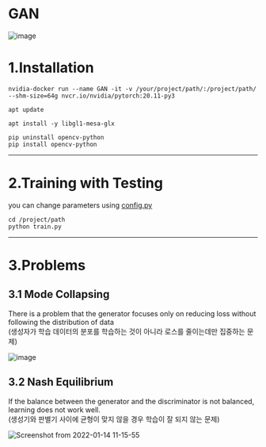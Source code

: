 # GAN

![image](https://user-images.githubusercontent.com/45096827/149458161-c0a5582d-f6f2-471d-a380-b4ceef6ac746.png)


# 1.Installation

```
nvidia-docker run --name GAN -it -v /your/project/path/:/project/path/ --shm-size=64g nvcr.io/nvidia/pytorch:20.11-py3

apt update

apt install -y libgl1-mesa-glx

pip uninstall opencv-python
pip install opencv-python
```
***

# 2.Training with Testing

you can change parameters using [config.py](https://github.com/josh3255/GAN/blob/master/config.py)

```
cd /project/path
python train.py
```

***

# 3.Problems

## 3.1 Mode Collapsing
There is a problem that the generator focuses only on reducing loss without following the distribution of data <br>
(생성자가 학습 데이터의 분포를 학습하는 것이 아니라 로스를 줄이는데만 집중하는 문제)

![image](https://user-images.githubusercontent.com/45096827/149459039-15aab7eb-03e9-4b28-a0c3-774f1fbe77ea.png) <br>

## 3.2 Nash Equilibrium
If the balance between the generator and the discriminator is not balanced, learning does not work well.<br>
(생성기와 판별기 사이에 균형이 맞지 않을 경우 학습이 잘 되지 않는 문제)

![Screenshot from 2022-01-14 11-15-55](https://user-images.githubusercontent.com/45096827/149458564-d85887e6-5c83-4841-ab30-df064a8558cb.png) <br>
